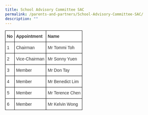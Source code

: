 ```yaml
---
title: School Advisory Committee SAC
permalink: /parents-and-partners/School-Advisory-Committee-SAC/
description: ""
---
```

<style type="text/css">
.tg  {border-collapse:collapse;border-spacing:0;}
.tg td{border-color:black;border-style:solid;border-width:1px;font-family:Arial, sans-serif;font-size:14px;
  overflow:hidden;padding:10px 5px;word-break:normal;}
.tg th{border-color:black;border-style:solid;border-width:1px;font-family:Arial, sans-serif;font-size:14px;
  font-weight:normal;overflow:hidden;padding:10px 5px;word-break:normal;}
.tg .tg-b5l7{background-color:rgba(255, 255, 255, 0.6);color:#333;text-align:left;vertical-align:top}
.tg .tg-c8qn{background-color:#ffffff;color:#333333;font-weight:bold;text-align:left;vertical-align:top}
</style>
<table class="tg">
<thead>
  <tr>
    <th class="tg-c8qn">No</th>
    <th class="tg-c8qn">Appointment</th>
    <th class="tg-c8qn">Name</th>
  </tr>
</thead>
<tbody>
  <tr>
    <td class="tg-b5l7">1</td>
    <td class="tg-b5l7">Chairman</td>
    <td class="tg-b5l7">Mr Tommi Toh</td>
  </tr>
  <tr>
    <td class="tg-b5l7">2</td>
    <td class="tg-b5l7">Vice-Chairman</td>
    <td class="tg-b5l7">Mr Sonny Yuen</td>
  </tr>
  <tr>
    <td class="tg-b5l7">3</td>
    <td class="tg-b5l7">Member</td>
    <td class="tg-b5l7"> Mr Don Tay</td>
  </tr>
  <tr>
    <td class="tg-b5l7">4</td>
    <td class="tg-b5l7"> Member</td>
    <td class="tg-b5l7"> Mr Benedict Lim</td>
  </tr>
  <tr>
    <td class="tg-b5l7">5</td>
    <td class="tg-b5l7">Member</td>
    <td class="tg-b5l7"> Mr Terence Chen</td>
  </tr>
  <tr>
    <td class="tg-b5l7">6</td>
    <td class="tg-b5l7">Member </td>
    <td class="tg-b5l7">Mr Kelvin Wong</td>
  </tr>
</tbody>
</table>